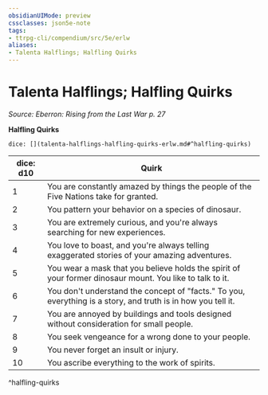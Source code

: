 ```yaml
---
obsidianUIMode: preview
cssclasses: json5e-note
tags:
- ttrpg-cli/compendium/src/5e/erlw
aliases:
- Talenta Halflings; Halfling Quirks
---
```

# Talenta Halflings; Halfling Quirks
*Source: Eberron: Rising from the Last War p. 27* 

**Halfling Quirks**

`dice: [](talenta-halflings-halfling-quirks-erlw.md#^halfling-quirks)`

| dice: d10 | Quirk |
|-----------|-------|
| 1 | You are constantly amazed by things the people of the Five Nations take for granted. |
| 2 | You pattern your behavior on a species of dinosaur. |
| 3 | You are extremely curious, and you're always searching for new experiences. |
| 4 | You love to boast, and you're always telling exaggerated stories of your amazing adventures. |
| 5 | You wear a mask that you believe holds the spirit of your former dinosaur mount. You like to talk to it. |
| 6 | You don't understand the concept of "facts." To you, everything is a story, and truth is in how you tell it. |
| 7 | You are annoyed by buildings and tools designed without consideration for small people. |
| 8 | You seek vengeance for a wrong done to your people. |
| 9 | You never forget an insult or injury. |
| 10 | You ascribe everything to the work of spirits. |
^halfling-quirks